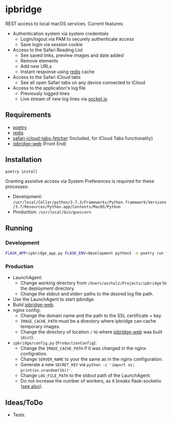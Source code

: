 # ipbridge

REST access to local macOS services. Current features:

- Authentication system via system credentials
  - Login/logout via PAM to securely authenticate access
  - Save login via session cookie
- Access to the Safari Reading List
  - See saved links, preview images and date added
  - Remove elements
  - Add new URLs
  - Instant response using [redis](https://redis.io "redis") cache
- Access to the Safari iCloud tabs
  - See all open Safari tabs on any device connected to iCloud
- Access to the application's log file
  - Previously logged lines
  - Live stream of new log lines via [socket.io](https://socket.io "socket.io")

## Requirements

- [poetry](https://poetry.eustace.io "poetry")
- [redis](https://redis.io "redis")
- [safari-icloud-tabs-fetcher](https://github.com/Longhanks/safari-icloud-tabs-fetcher "safari-icloud-tabs-fetcher") (Included, for iCloud Tabs functionality)
- [ipbridge-web](https://github.com/Longhanks/ipbridge-web "ipbridge-web") (Front End)

## Installation

```bash
poetry install
```

Granting assistive access via System Preferences is required for these processes:
- Development: ```/usr/local/Cellar/python/3.7.3/Frameworks/Python.framework/Versions/3.7/Resources/Python.app/Contents/MacOS/Python```
- Production: ```/usr/local/bin/gunicorn```

## Running

### Development

```bash
FLASK_APP=ipbridge_app.py FLASK_ENV=development python3 -m poetry run flask run --eager-loading
```

### Production

- LaunchAgent:
  - Change working directory from `/Users/aschulz/Projects/ipbridge` to the deployment directory.
  - Change the stdout and stderr paths to the desired log file path.
- Use the LaunchAgent to start ipbridge.
- Build [ipbridge-web](https://github.com/Longhanks/ipbridge-web "ipbridge-web").
- nginx config:
  - Change the domain name and the path to the SSL certificate + key.
  - `IMAGE_CACHE_PATH` must be a directory where ipbridge can cache temporary images.
  - Change the directory of location `/` to where [ipbridge-web](https://github.com/Longhanks/ipbridge-web "ipbridge-web") was built (`dist`).
- `ipbridge/config.py` (`ProductionConfig`):
  - Change the `IMAGE_CACHE_PATH` if it was changed in the nginx configration.
  - Change `SERVER_NAME` to your the same as in the nginx configuration.
  - Generate a new `SECRET_KEY` via `python -c 'import os; print(os.urandom(16))'`.
  - Change `LOG_FILE_PATH` to the stdout path of the LaunchAgent.
  - Do not increase the number of workers, as it breaks flask-socketio ([see also](https://flask-socketio.readthedocs.io/en/latest/#gunicorn-web-server)).

## Ideas/ToDo

- Tests.
